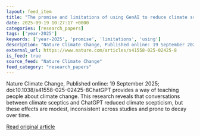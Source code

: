 ```yaml
---
layout: feed_item
title: "The promise and limitations of using GenAI to reduce climate scepticism"
date: 2025-09-19 10:27:17 +0000
categories: [research_papers]
tags: ['year-2025']
keywords: ['year-2025', 'promise', 'limitations', 'using']
description: "Nature Climate Change, Published online: 19 September 2025; doi:10"
external_url: https://www.nature.com/articles/s41558-025-02425-8
is_feed: true
source_feed: "Nature Climate Change"
feed_category: "research_papers"
---
```


Nature Climate Change, Published online: 19 September 2025; doi:10.1038/s41558-025-02425-8ChatGPT provides a way of teaching people about climate change. This research reveals that conversations between climate sceptics and ChatGPT reduced climate scepticism, but these effects are modest, inconsistent across studies and prone to decay over time.

[Read original article](https://www.nature.com/articles/s41558-025-02425-8)
